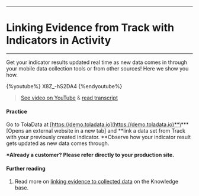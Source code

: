 ****
# Linking Evidence from Track with Indicators in Activity
---

Get your indicator results updated real time as new data comes in through your mobile data collection tools or from other sources! Here we show you how.

{%youtube%} X8Z_-hS2DA4 {%endyoutube%}  
> [See video on YouTube](https://www.youtube.com/embed/X8Z_-hS2DA4?rel=0) & [read transcript](https://docs.google.com/document/d/1DCaeMviBwSO5hGSfeh6Y9McPI6D1dzxJyDs5kKa4wug/edit#heading=h.lecabnop4aut)

#### Practice

Go to TolaData at [https://demo.toladata.io](https://demo.toladata.io)**\*** \[Opens an external website in a new tab\] and **link a data set from Track with your previously created indicator. **Observe how your indicator result gets updated as new data comes through. 

**\*Already a customer? Please refer directly to your production site.**

#### Further reading

1. Read more on [linking evidence to collected data](https://help.toladata.com/en/8-indicators/linking-evidence-to-collected-data.html) on the Knowledge base.





